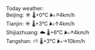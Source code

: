 Today weather:  
Beijing: ☀️   🌡️+0°C 🌬️↗4km/h  
Tianjin: ☀️   🌡️+3°C 🌬️↑4km/h  
Shijiazhuang: ☁️   🌡️+6°C 🌬️↗4km/h  
Tangshan: ⛅️  🌡️+3°C 🌬️→10km/h  
